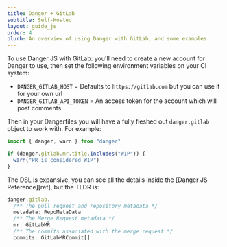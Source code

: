 ```yaml
---
title: Danger + GitLab
subtitle: Self-Hosted
layout: guide_js
order: 4
blurb: An overview of using Danger with GitLab, and some examples
---
```


To use Danger JS with GitLab: you'll need to create a new account for Danger to use, then set the following environment
variables on your CI system:

- `DANGER_GITLAB_HOST` = Defaults to `https://gitlab.com` but you can use it for your own url
- `DANGER_GITLAB_API_TOKEN` = An access token for the account which will post comments

Then in your Dangerfiles you will have a fully fleshed out `danger.gitlab` object to work with. For example:

```ts
import { danger, warn } from "danger"

if (danger.gitlab.mr.title.includes("WIP")) {
  warn("PR is considered WIP")
}
```

The DSL is expansive, you can see all the details inside the [Danger JS Reference][ref], but the TLDR is:

```ts
danger.gitlab.
  /** The pull request and repository metadata */
  metadata: RepoMetaData
  /** The Merge Request metadata */
  mr: GitLabMR
  /** The commits associated with the merge request */
  commits: GitLabMRCommit[]
```
